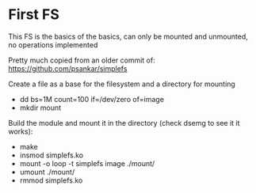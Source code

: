 # First FS

This FS is the basics of the basics, can only be mounted and unmounted, no operations implemented

Pretty much copied from an older commit of: https://github.com/psankar/simplefs

Create a file as a base for the filesystem and a directory for mounting
- dd bs=1M count=100 if=/dev/zero of=image
- mkdir mount

Build the module and mount it in the directory (check dsemg to see it it works):
- make
- insmod simplefs.ko
- mount -o loop -t simplefs image ./mount/
- umount ./mount/
- rmmod simplefs.ko

